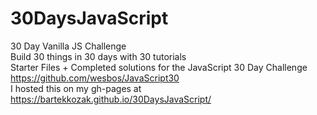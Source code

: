 # 30DaysJavaScript
30 Day Vanilla JS Challenge<br />
Build 30 things in 30 days with 30 tutorials<br />
Starter Files + Completed solutions for the JavaScript 30 Day Challenge https://github.com/wesbos/JavaScript30<br />
I hosted this on my gh-pages at https://bartekkozak.github.io/30DaysJavaScript/
